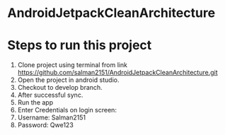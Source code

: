 # AndroidJetpackCleanArchitecture

# Steps to run this project
1. Clone project using terminal from link https://github.com/salman2151/AndroidJetpackCleanArchitecture.git
2. Open the project in android studio.
3. Checkout to develop branch.
4. After successful sync.
5. Run the app
6. Enter Credentials on login screen:
7. Username: Salman2151
8. Password: Qwe123
